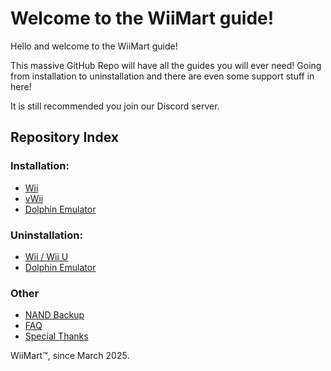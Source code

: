 # Welcome to the WiiMart guide!
Hello and welcome to the WiiMart guide!

This massive GitHub Repo will have all the guides you will ever need! Going from installation to uninstallation and there are even some support stuff in here!

It is still recommended you join our Discord server.

## Repository Index

### Installation:

- [Wii](./guides//installation/wii.md)
- [vWii](./guides//installation/vwii.md)
- [Dolphin Emulator](./guides/installation/dolphin.md)

### Uninstallation:

- [Wii / Wii U](./guides/uninstallation/wii-all.md)
- [Dolphin Emulator](./guides/uninstallation/dolphin.md)

### Other

- [NAND Backup](./guides/others/nand_backup.md)
- [FAQ](/faq.md)
- [Special Thanks](/thanks.md)

WiiMart™, since March 2025.